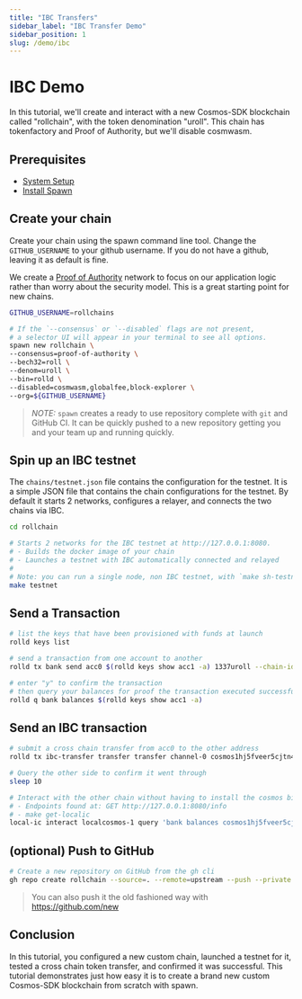 ```yaml
---
title: "IBC Transfers"
sidebar_label: "IBC Transfer Demo"
sidebar_position: 1
slug: /demo/ibc
---
```


# IBC Demo

In this tutorial, we'll create and interact with a new Cosmos-SDK blockchain called "rollchain", with the token denomination "uroll". This chain has tokenfactory and Proof of Authority, but we'll disable cosmwasm.

## Prerequisites
- [System Setup](../01-setup/01-system-setup.md)
- [Install Spawn](../01-setup/02-install-spawn.md)

## Create your chain

Create your chain using the spawn command line tool. Change the `GITHUB_USERNAME` to your github username.
If you do not have a github, leaving it as default is fine.

We create a [Proof of Authority](https://en.wikipedia.org/wiki/Proof_of_authority) network to focus on our application logic rather than worry about the security model. This is a great starting point for new chains.

```bash
GITHUB_USERNAME=rollchains

# If the `--consensus` or `--disabled` flags are not present,
# a selector UI will appear in your terminal to see all options.
spawn new rollchain \
--consensus=proof-of-authority \
--bech32=roll \
--denom=uroll \
--bin=rolld \
--disabled=cosmwasm,globalfee,block-explorer \
--org=${GITHUB_USERNAME}
```

> *NOTE:* `spawn` creates a ready to use repository complete with `git` and GitHub CI. It can be quickly pushed to a new repository getting you and your team up and running quickly.

## Spin up an IBC testnet

The `chains/testnet.json` file contains the configuration for the testnet. It is a simple JSON file that contains the chain configurations for the testnet. By default it starts 2 networks, configures a relayer, and connects the two chains via IBC.

```bash
cd rollchain

# Starts 2 networks for the IBC testnet at http://127.0.0.1:8080.
# - Builds the docker image of your chain
# - Launches a testnet with IBC automatically connected and relayed
#
# Note: you can run a single node, non IBC testnet, with `make sh-testnet`.
make testnet
```

## Send a Transaction

```bash
# list the keys that have been provisioned with funds at launch
rolld keys list

# send a transaction from one account to another
rolld tx bank send acc0 $(rolld keys show acc1 -a) 1337uroll --chain-id=localchain-1

# enter "y" to confirm the transaction
# then query your balances for proof the transaction executed successfully
rolld q bank balances $(rolld keys show acc1 -a)
```

## Send an IBC transaction

```bash
# submit a cross chain transfer from acc0 to the other address
rolld tx ibc-transfer transfer transfer channel-0 cosmos1hj5fveer5cjtn4wd6wstzugjfdxzl0xpxvjjvr 7uroll --from=acc0 --chain-id=localchain-1 --yes

# Query the other side to confirm it went through
sleep 10

# Interact with the other chain without having to install the cosmos binary
# - Endpoints found at: GET http://127.0.0.1:8080/info
# - make get-localic
local-ic interact localcosmos-1 query 'bank balances cosmos1hj5fveer5cjtn4wd6wstzugjfdxzl0xpxvjjvr'
```

## (optional) Push to GitHub

```bash
# Create a new repository on GitHub from the gh cli
gh repo create rollchain --source=. --remote=upstream --push --private
```

> You can also push it the old fashioned way with https://github.com/new

## Conclusion

In this tutorial, you configured a new custom chain, launched a testnet for it, tested a cross chain token transfer, and confirmed it was successful. This tutorial demonstrates just how easy it is to create a brand new custom Cosmos-SDK blockchain from scratch with spawn.
